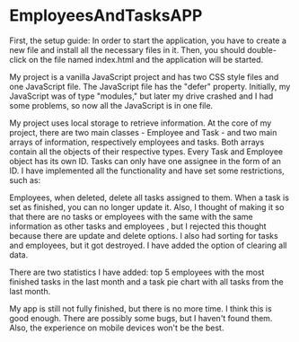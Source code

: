 # EmployeesAndTasksAPP

First, the setup guide: In order to start the application, 
you have to create a new file and install all the necessary 
files in it. Then, you should double-click on the file named
 index.html and the application will be started.

My project is a vanilla JavaScript project and has two CSS 
style files and one JavaScript file. The JavaScript file has 
the "defer" property. Initially, my JavaScript was of type "modules,"
 but later my drive crashed and I had some problems, so now all the 
JavaScript is in one file.

My project uses local storage to retrieve information.
 At the core of my project, there are two main classes - Employee and Task - and two 
main arrays of information, respectively employees and tasks. 
Both arrays contain all the objects of their respective types. 
Every Task and Employee object has its own ID. 
Tasks can only have one assignee in the form of an ID. 
I have implemented all the functionality and have set some restrictions, such as:

Employees, when deleted, delete all tasks assigned to them.
When a task is set as finished, you can no longer update it.
Also, I thought of making it so that there are no tasks or employees with the same with the same information as other tasks and employees
, but I rejected this thought because 
there are update and delete options.
I also had sorting for tasks and employees, 
but it got destroyed. 
I have added the option of clearing all data.

There are two statistics I have added: 
top 5 employees with the most finished 
tasks in the last month and a task pie chart 
with all tasks from the last month.

My app is still not fully finished, 
but there is no more time. I think this is good enough. 
There are possibly some bugs, but I haven't found them. 
Also, the experience on mobile devices won't be the best.
